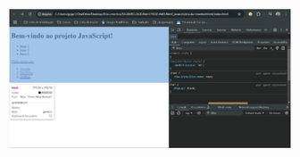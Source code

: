 <div align="center">
    <a href="./Asset"><img src="./Asset/Captura de tela 2024-11-20 162547.png" alt="Captura de tela 2024-11-20 152547" border="0"></a>
</div>